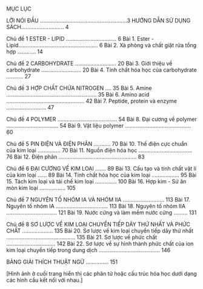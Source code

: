MỤC LỤC

LỜI NÓI ĐẦU .........................................................3
HƯỚNG DẪN SỬ DỤNG SÁCH............................ 4

Chủ đề 1 ESTER - LIPID ................................. 6
Bài 1. Ester - Lipid.................................................... 6
Bài 2. Xà phòng và chất giặt rửa tổng hợp ............ 14

Chủ đề 2 CARBOHYDRATE ........................... 20
Bài 3. Giới thiệu về carbohydrate .......................... 20
Bài 4. Tính chất hóa học của carbohydrate ........... 27

Chủ đề 3 HỢP CHẤT CHỨA NITROGEN .... 35
Bài 5. Amine ........................................................... 35
Bài 6. Amino acid ................................................... 42
Bài 7. Peptide, protein và enzyme .......................... 47

Chủ đề 4 POLYMER ....................................... 54
Bài 8. Đại cương về polymer .................................. 54
Bài 9. Vật liệu polymer ........................................... 60

Chủ đề 5 PIN ĐIỆN VÀ ĐIỆN PHÂN ........... 70
Bài 10. Thế điện cực chuẩn của kim loại ............... 70
Bài 11. Nguồn điện hóa học ................................... 76
Bài 12. Điện phân ................................................... 83

Chủ đề 6 ĐẠI CƯƠNG VỀ KIM LOẠI ....... 89
Bài 13. Cấu tạo và tính chất vật lí của kim loại ...... 89
Bài 14. Tính chất hóa học của kim loại .................. 95
Bài 15. Tách kim loại và tái chế kim loại .............. 100
Bài 16. Hợp kim - Sứ ăn mòn kim loại ................. 105

Chủ đề 7 NGUYÊN TỐ NHÓM IA
VÀ NHÓM IIA ........................... 113
Bài 17. Nguyên tố nhóm IA .................................. 113
Bài 18. Nguyên tố nhóm IIA ................................. 121
Bài 19. Nước cứng và làm mềm nước cứng ......... 131

Chủ đề 8 SƠ LƯỢC VỀ KIM LOẠI
CHUYỂN TIẾP DÃY THỨ NHẤT
VÀ PHỨC CHẤT .................... 135
Bài 20. Sơ lược về kim loại chuyển tiếp
dãy thứ nhất ............................................. 135
Bài 21. Sơ lược về phức chất ................................ 142
Bài 22. Sơ lược về sự hình thành phức chất
của ion kim loại chuyển tiếp
trong dung dịch ........................................ 146

BẢNG GIẢI THÍCH THUẬT NGỮ ............... 151

[Hình ảnh ở cuối trang hiển thị các phân tử hoặc cấu trúc hóa học dưới dạng các hình cầu kết nối với nhau.]